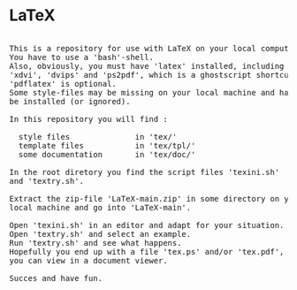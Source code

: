 # LaTeX

<pre>

This is a repository for use with LaTeX on your local computer.
You have to use a 'bash'-shell.
Also, obviously, you must have 'latex' installed, including
'xdvi', 'dvips' and 'ps2pdf', which is a ghostscript shortcut;
'pdflatex' is optional.
Some style-files may be missing on your local machine and have to
be installed (or ignored).

In this repository you will find :

  style files              in 'tex/' 
  template files           in 'tex/tpl/' 
  some documentation       in 'tex/doc/'

In the root diretory you find the script files 'texini.sh'
and 'textry.sh'.

Extract the zip-file 'LaTeX-main.zip' in some directory on your
local machine and go into 'LaTeX-main'.

Open 'texini.sh' in an editor and adapt for your situation.
Open 'textry.sh' and select an example.
Run 'textry.sh' and see what happens.
Hopefully you end up with a file 'tex.ps' and/or 'tex.pdf', which 
you can view in a document viewer.

Succes and have fun.

</pre>


